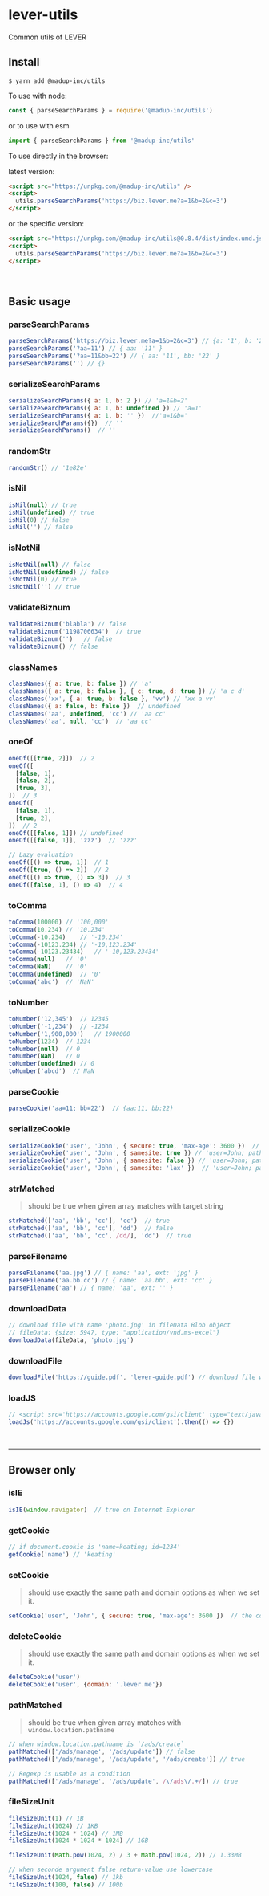 # lever-utils
Common utils of LEVER

## Install

```
$ yarn add @madup-inc/utils
```

To use with node:

```js
const { parseSearchParams } = require('@madup-inc/utils')
```

or to use with esm

```js
import { parseSearchParams } from '@madup-inc/utils'
```


To use directly in the browser:

latest version:
```html
<script src="https://unpkg.com/@madup-inc/utils" />
<script>
  utils.parseSearchParams('https://biz.lever.me?a=1&b=2&c=3') 
</script>
```

or the specific version:

```html
<script src="https://unpkg.com/@madup-inc/utils@0.8.4/dist/index.umd.js" />
<script>
  utils.parseSearchParams('https://biz.lever.me?a=1&b=2&c=3') 
</script>
```

<br />

## Basic usage

### parseSearchParams
```js
parseSearchParams('https://biz.lever.me?a=1&b=2&c=3') // {a: '1', b: '2', c: '3'}
parseSearchParams('?aa=11') // { aa: '11' } 
parseSearchParams('?aa=11&bb=22') // { aa: '11', bb: '22' }
parseSearchParams('') // {}
```

### serializeSearchParams
```js
serializeSearchParams({ a: 1, b: 2 }) // 'a=1&b=2'
serializeSearchParams({ a: 1, b: undefined }) // 'a=1'
serializeSearchParams({ a: 1, b: '' })  //'a=1&b='
serializeSearchParams({})  // ''
serializeSearchParams()  // ''
```

### randomStr
```js
randomStr() // '1e82e'
```

### isNil
```js
isNil(null) // true
isNil(undefined) // true
isNil(0) // false
isNil('') // false
```

### isNotNil
```js
isNotNil(null) // false
isNotNil(undefined) // false
isNotNil(0) // true
isNotNil('') // true
```

### validateBiznum
```js
validateBiznum('blabla') // false
validateBiznum('1198706634')  // true
validateBiznum('')   // false
validateBiznum() // false
```

### classNames
```js
classNames({ a: true, b: false }) // 'a'
classNames({ a: true, b: false }, { c: true, d: true }) // 'a c d'
classNames('xx', { a: true, b: false }, 'vv') // 'xx a vv'
classNames({ a: false, b: false })  // undefined
classNames('aa', undefined, 'cc') // 'aa cc'
classNames('aa', null, 'cc')  // 'aa cc'
```

### oneOf
```js
oneOf([[true, 2]])  // 2
oneOf([
  [false, 1],
  [false, 2],
  [true, 3],
])  // 3
oneOf([
  [false, 1],
  [true, 2],
])  // 2
oneOf([[false, 1]]) // undefined
oneOf([[false, 1]], 'zzz')  // 'zzz'

// Lazy evaluation
oneOf([() => true, 1])  // 1
oneOf([true, () => 2])  // 2
oneOf([() => true, () => 3])  // 3
oneOf([false, 1], () => 4)  // 4
```

### toComma
```js
toComma(100000)	// '100,000'
toComma(10.234)	// '10.234'
toComma(-10.234)	// '-10.234'
toComma(-10123.234)	// '-10,123.234'
toComma(-10123.23434)	// '-10,123.23434'
toComma(null)	// '0'
toComma(NaN)	// '0'
toComma(undefined)	// '0'
toComma('abc')	// 'NaN'
```

### toNumber
```js
toNumber('12,345')	// 12345
toNumber('-1,234')  // -1234
toNumber('1,900,000')	// 1900000
toNumber(1234)	// 1234
toNumber(null)	// 0
toNumber(NaN)	// 0
toNumber(undefined)	// 0
toNumber('abcd')  // NaN
```

### parseCookie
```js
parseCookie('aa=11; bb=22')  // {aa:11, bb:22}
```

### serializeCookie
```js
serializeCookie('user', 'John', { secure: true, 'max-age': 3600 })  // 'user=John; path=/; secure; max-age=3600'
serializeCookie('user', 'John', { samesite: true }) // 'user=John; path=/; samesite'
serializeCookie('user', 'John', { samesite: false }) // 'user=John; path=/'
serializeCookie('user', 'John', { samesite: 'lax' })  // 'user=John; path=/; samesite=lax'
```

### strMatched
> should be true when given array matches with target string
```js
strMatched(['aa', 'bb', 'cc'], 'cc')  // true
strMatched(['aa', 'bb', 'cc'], 'dd')  // false
strMatched(['aa', 'bb', 'cc', /dd/], 'dd')  // true
```

### parseFilename
```js
parseFilename('aa.jpg') // { name: 'aa', ext: 'jpg' }
parseFilename('aa.bb.cc') // { name: 'aa.bb', ext: 'cc' }
parseFilename('aa') // { name: 'aa', ext: '' }
```

### downloadData
```js
// download file with name 'photo.jpg' in fileData Blob object
// fileData: {size: 5947, type: "application/vnd.ms-excel"}
downloadData(fileData, 'photo.jpg')
```

### downloadFile
```js
downloadFile('https://guide.pdf', 'lever-guide.pdf') // download file with name `lever-guide.pdf`
```

### loadJS
```js
// <script src='https://accounts.google.com/gsi/client' type="text/javascript"></script> should be appended to head tag
loadJs('https://accounts.google.com/gsi/client').then(() => {})
```
<br/>

---
## Browser only

### isIE
```js
isIE(window.navigator)  // true on Internet Explorer
```

### getCookie
```js
// if document.cookie is 'name=keating; id=1234'
getCookie('name') // 'keating'
```

### setCookie
> should use exactly the same path and domain options as when we set it.
```js
setCookie('user', 'John', { secure: true, 'max-age': 3600 })  // the cookie is set
```

### deleteCookie
> should use exactly the same path and domain options as when we set it.
```js
deleteCookie('user')
deleteCookie('user', {domain: '.lever.me'})
```

### pathMatched
> should be true when given array matches with `window.location.pathname`
```js
// when window.location.pathname is `/ads/create`
pathMatched(['/ads/manage', '/ads/update']) // false
pathMatched(['/ads/manage', '/ads/update', '/ads/create']) // true

// Regexp is usable as a condition
pathMatched(['/ads/manage', '/ads/update', /\/ads\/.+/]) // true
```

### fileSizeUnit
```js
fileSizeUnit(1) // 1B
fileSizeUnit(1024) // 1KB
fileSizeUnit(1024 * 1024) // 1MB
fileSizeUnit(1024 * 1024 * 1024) // 1GB

fileSizeUnit(Math.pow(1024, 2) / 3 + Math.pow(1024, 2)) // 1.33MB

// when seconde argument false return-value use lowercase
fileSizeUnit(1024, false) // 1kb
fileSizeUnit(100, false) // 100b
```
